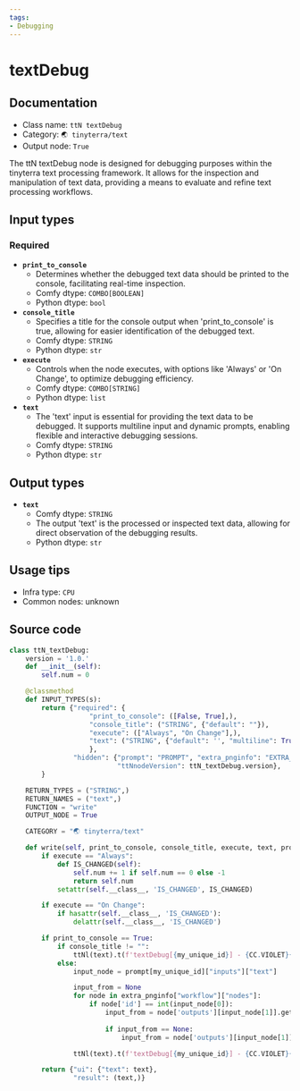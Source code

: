 ```yaml
---
tags:
- Debugging
---
```


# textDebug
## Documentation
- Class name: `ttN textDebug`
- Category: `🌏 tinyterra/text`
- Output node: `True`

The ttN textDebug node is designed for debugging purposes within the tinyterra text processing framework. It allows for the inspection and manipulation of text data, providing a means to evaluate and refine text processing workflows.
## Input types
### Required
- **`print_to_console`**
    - Determines whether the debugged text data should be printed to the console, facilitating real-time inspection.
    - Comfy dtype: `COMBO[BOOLEAN]`
    - Python dtype: `bool`
- **`console_title`**
    - Specifies a title for the console output when 'print_to_console' is true, allowing for easier identification of the debugged text.
    - Comfy dtype: `STRING`
    - Python dtype: `str`
- **`execute`**
    - Controls when the node executes, with options like 'Always' or 'On Change', to optimize debugging efficiency.
    - Comfy dtype: `COMBO[STRING]`
    - Python dtype: `list`
- **`text`**
    - The 'text' input is essential for providing the text data to be debugged. It supports multiline input and dynamic prompts, enabling flexible and interactive debugging sessions.
    - Comfy dtype: `STRING`
    - Python dtype: `str`
## Output types
- **`text`**
    - Comfy dtype: `STRING`
    - The output 'text' is the processed or inspected text data, allowing for direct observation of the debugging results.
    - Python dtype: `str`
## Usage tips
- Infra type: `CPU`
- Common nodes: unknown


## Source code
```python
class ttN_textDebug:
    version = '1.0.'
    def __init__(self):
        self.num = 0

    @classmethod
    def INPUT_TYPES(s):
        return {"required": {
                    "print_to_console": ([False, True],),
                    "console_title": ("STRING", {"default": ""}),
                    "execute": (["Always", "On Change"],),
                    "text": ("STRING", {"default": '', "multiline": True, "forceInput": True, "dynamicPrompts": True}),
                    },
                "hidden": {"prompt": "PROMPT", "extra_pnginfo": "EXTRA_PNGINFO", "my_unique_id": "UNIQUE_ID",
                           "ttNnodeVersion": ttN_textDebug.version},
        }

    RETURN_TYPES = ("STRING",)
    RETURN_NAMES = ("text",)
    FUNCTION = "write"
    OUTPUT_NODE = True

    CATEGORY = "🌏 tinyterra/text"

    def write(self, print_to_console, console_title, execute, text, prompt, extra_pnginfo, my_unique_id):
        if execute == "Always":
            def IS_CHANGED(self):
                self.num += 1 if self.num == 0 else -1
                return self.num
            setattr(self.__class__, 'IS_CHANGED', IS_CHANGED)

        if execute == "On Change":
            if hasattr(self.__class__, 'IS_CHANGED'):
                delattr(self.__class__, 'IS_CHANGED')

        if print_to_console == True:
            if console_title != "":
                ttNl(text).t(f'textDebug[{my_unique_id}] - {CC.VIOLET}{console_title}').p()
            else:
                input_node = prompt[my_unique_id]["inputs"]["text"]

                input_from = None
                for node in extra_pnginfo["workflow"]["nodes"]:
                    if node['id'] == int(input_node[0]):
                        input_from = node['outputs'][input_node[1]].get('label')
                    
                        if input_from == None:
                            input_from = node['outputs'][input_node[1]].get('name')

                ttNl(text).t(f'textDebug[{my_unique_id}] - {CC.VIOLET}{input_from}').p()

        return {"ui": {"text": text},
                "result": (text,)}

```
